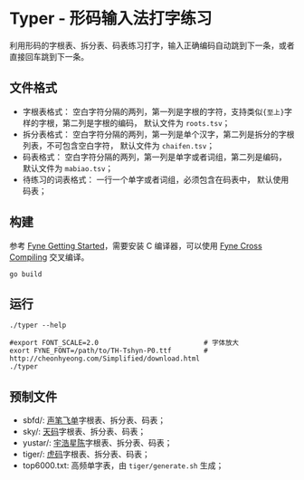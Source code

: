 # Typer - 形码输入法打字练习

利用形码的字根表、拆分表、码表练习打字，输入正确编码自动跳到下一条，或者直接回车跳到下一条。

## 文件格式

* 字根表格式： 空白字符分隔的两列，第一列是字根的字符，支持类似`{至上}`字样的字根，第二列是字根的编码， 默认文件为 `roots.tsv`；
* 拆分表格式： 空白字符分隔的两列，第一列是单个汉字，第二列是拆分的字根列表，不可包含空白字符， 默认文件为 `chaifen.tsv`；
* 码表格式： 空白字符分隔的两列，第一列是单字或者词组，第二列是编码， 默认文件为 `mabiao.tsv`；
* 待练习的词表格式： 一行一个单字或者词组，必须包含在码表中， 默认使用码表；

## 构建

参考 [Fyne Getting Started](https://docs.fyne.io/started/)，需要安装 C 编译器，可以使用
[Fyne Cross Compiling](https://docs.fyne.io/started/cross-compiling) 交叉编译。

```
go build
```

## 运行

```
./typer --help

#export FONT_SCALE=2.0                          # 字体放大
exort FYNE_FONT=/path/to/TH-Tshyn-P0.ttf        # http://cheonhyeong.com/Simplified/download.html
./typer
```

## 预制文件

* sbfd/: [声笔飞单](https://sbxlm.github.io/sbfd/)字根表、拆分表、码表；
* sky/:  [天码](https://yuhao.forfudan.com/docs/tianma.html)字根表、拆分表、码表；
* yustar/: [宇浩星陈](https://yuhao.forfudan.com/learn/)字根表、拆分表、码表；
* tiger/: [虎码](https://tiger-code.com)字根表、拆分表、码表；
* top6000.txt: 高频单字表，由 `tiger/generate.sh` 生成；

